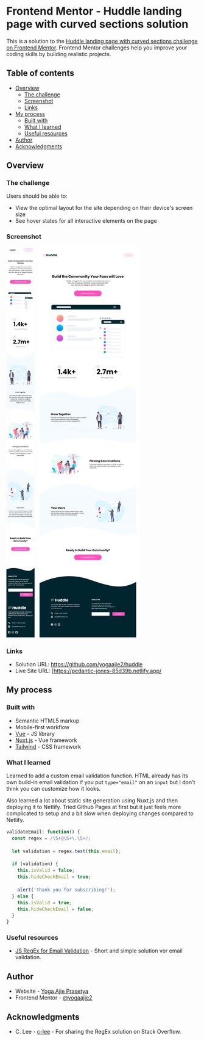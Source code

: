 # Frontend Mentor - Huddle landing page with curved sections solution

This is a solution to the [Huddle landing page with curved sections challenge on Frontend Mentor](https://www.frontendmentor.io/challenges/huddle-landing-page-with-curved-sections-5ca5ecd01e82137ec91a50f2). Frontend Mentor challenges help you improve your coding skills by building realistic projects. 

## Table of contents

- [Overview](#overview)
  - [The challenge](#the-challenge)
  - [Screenshot](#screenshot)
  - [Links](#links)
- [My process](#my-process)
  - [Built with](#built-with)
  - [What I learned](#what-i-learned)
  - [Useful resources](#useful-resources)
- [Author](#author)
- [Acknowledgments](#acknowledgments)

## Overview

### The challenge

Users should be able to:

- View the optimal layout for the site depending on their device's screen size
- See hover states for all interactive elements on the page

### Screenshot

![](./screenshot-mobile.png)
![](./screenshot-desktop.png)

### Links

- Solution URL: https://github.com/yogaajie2/huddle
- Live Site URL: [https://pedantic-jones-85d39b.netlify.app/

## My process

### Built with

- Semantic HTML5 markup
- Mobile-first workflow
- [Vue](https://vuejs.org/) - JS library
- [Nuxt.js](https://nuxtjs.org/) - Vue framework
- [Tailwind](https://tailwindcss.com/) - CSS framework

### What I learned

Learned to add a custom email validation function. HTML already has its own build-in email validation if you put `type="email"` on an `input` but I don't think you can customize how it looks.

Also learned a lot about static site generation using Nuxt.js and then deploying it to Netlify. Tried Github Pages at first but it just feels more complicated to setup and a bit slow when deploying changes compared to Netlify.

```js
validateEmail: function() {
  const regex = /\S+@\S+\.\S+/;
  
  let validation = regex.test(this.email);

  if (validation) {
    this.isValid = false;
    this.hideCheckEmail = true;
    
    alert('Thank you for subscribing!');
  } else {
    this.isValid = true;
    this.hideCheckEmail = false;
  }
}
```

### Useful resources

- [JS RegEx for Email Validation](https://stackoverflow.com/a/9204568) - Short and simple solution vor email validation.

## Author

- Website - [Yoga Ajie Prasetya](https://github.com/yogaajie2)
- Frontend Mentor - [@yogaajie2](https://www.frontendmentor.io/profile/yogaajie2)

## Acknowledgments

- C. Lee - [c-lee](https://stackoverflow.com/users/270821/c-lee) - For sharing the RegEx solution on Stack Overflow.